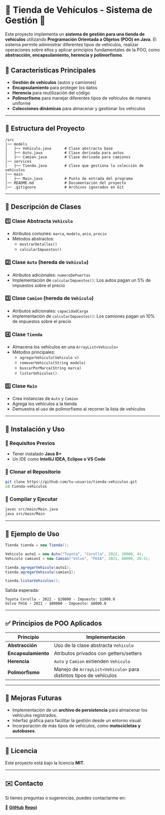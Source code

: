 # 🚗 Tienda de Vehículos - Sistema de Gestión 🚛

Este proyecto implementa un **sistema de gestión para una tienda de vehículos** utilizando **Programación Orientada a Objetos (POO) en Java**. El sistema permite administrar diferentes tipos de vehículos, realizar operaciones sobre ellos y aplicar principios fundamentales de la POO, como **abstracción, encapsulamiento, herencia y polimorfismo**.

## 📌 Características Principales

- **Gestión de vehículos** (autos y camiones)
- **Encapsulamiento** para proteger los datos
- **Herencia** para reutilización del código
- **Polimorfismo** para manejar diferentes tipos de vehículos de manera uniforme
- **Colecciones dinámicas** para almacenar y gestionar los vehículos

---

## 📂 Estructura del Proyecto

```
/src
│── models
│   ├── Vehiculo.java      # Clase abstracta base
│   ├── Auto.java          # Clase derivada para autos
│   ├── Camion.java        # Clase derivada para camiones
│── services
│   ├── Tienda.java        # Clase que gestiona la colección de vehículos
│── main
│   ├── Main.java          # Punto de entrada del programa
│── README.md              # Documentación del proyecto
│── .gitignore             # Archivos ignorados en Git
```

---

## 🎯 Descripción de Clases

### 1️⃣ **Clase Abstracta `Vehiculo`**
- Atributos comunes: `marca`, `modelo`, `anio`, `precio`
- Métodos abstractos:
  - `mostrarDetalles()`
  - `calcularImpuestos()`

### 2️⃣ **Clase `Auto` (hereda de `Vehiculo`)**
- Atributos adicionales: `numeroDePuertas`
- Implementación de `calcularImpuestos()`: Los autos pagan un 5% de impuestos sobre el precio

### 3️⃣ **Clase `Camion` (hereda de `Vehiculo`)**
- Atributos adicionales: `capacidadCarga`
- Implementación de `calcularImpuestos()`: Los camiones pagan un 10% de impuestos sobre el precio

### 4️⃣ **Clase `Tienda`**
- Almacena los vehículos en una `ArrayList<Vehiculo>`
- Métodos principales:
  - `agregarVehiculo(Vehiculo v)`
  - `removerVehiculo(String modelo)`
  - `buscarPorMarca(String marca)`
  - `listarVehiculos()`

### 5️⃣ **Clase `Main`**
- Crea instancias de `Auto` y `Camion`
- Agrega los vehículos a la tienda
- Demuestra el uso de polimorfismo al recorrer la lista de vehículos

---

## 🚀 Instalación y Uso

### 🔹 Requisitos Previos
- Tener instalado **Java 8+**
- Un IDE como **IntelliJ IDEA, Eclipse o VS Code**

### 🔹 Clonar el Repositorio
```bash
git clone https://github.com/tu-usuario/tienda-vehiculos.git
cd tienda-vehiculos
```

### 🔹 Compilar y Ejecutar
```bash
javac src/main/Main.java
java src/main/Main
```

---

## 📝 Ejemplo de Uso

```java
Tienda tienda = new Tienda();

Vehiculo auto1 = new Auto("Toyota", "Corolla", 2022, 20000, 4);
Vehiculo camion1 = new Camion("Volvo", "FH16", 2021, 80000, 20.5);

tienda.agregarVehiculo(auto1);
tienda.agregarVehiculo(camion1);

tienda.listarVehiculos();
```

Salida esperada:
```
Toyota Corolla - 2022 - $20000 - Impuesto: $1000.0
Volvo FH16 - 2021 - $80000 - Impuesto: $8000.0
```

---

## ✅ Principios de POO Aplicados

| Principio      | Implementación |
|---------------|---------------|
| **Abstracción** | Uso de la clase abstracta `Vehiculo` |
| **Encapsulamiento** | Atributos privados con getters/setters |
| **Herencia** | `Auto` y `Camion` extienden `Vehiculo` |
| **Polimorfismo** | Manejo de `ArrayList<Vehiculo>` para distintos tipos de vehículos |

---

## 🔧 Mejoras Futuras
- Implementación de un **archivo de persistencia** para almacenar los vehículos registrados.
- Interfaz gráfica para facilitar la gestión desde un entorno visual.
- Incorporación de más tipos de vehículos, como **motocicletas y autobuses**.

---

## 📜 Licencia

Este proyecto está bajo la licencia **MIT**.

---

## ✉️ Contacto

Si tienes preguntas o sugerencias, puedes contactarme en:

🐙 **[GitHub]([https://github.com/pinchiguillo])**
     **[Repo](https://github.com/pinchiguillo/GestorTiendaVehiculos))**  
